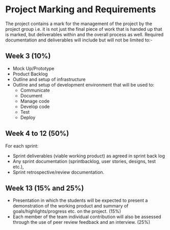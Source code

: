# Project Marking and Requirements

The project contains a mark for the management of the project by the project group i.e. it is not just the final piece
of work that is handed up that is marked, but deliverables within and the overall process as well.
Required documentation and deliverables will include but will not be limited to:-

## Week 3 (10%)
* Mock Up/Prototype
* Product Backlog
* Outline and setup of infrastructure 
* Outline and setup of development environment that will be used to:
  * Communicate
  * Document
  * Manage code
  * Develop code
  * Test 
  * Deploy

## Week 4 to 12 (50%)
For each sprint:
* Sprint deliverables (viable working product) as agreed in sprint back log
* Any sprint documentation (sprintbacklog, user stories, designs, test etc.), 
* Sprint retrospective/review documentation.

## Week 13 (15% and 25%)
* Presentation in which the students will be expected to present a demonstration of the working product
and summary of goals/highlights/progress etc. on the project. (15%)
* Each member of the team individual contribution will also be assessed through the use of peer review
feedback and an interview. (25%)